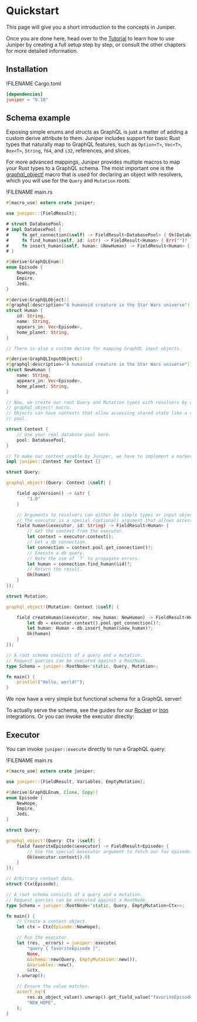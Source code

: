 # Quickstart

This page will give you a short introduction to the concepts in Juniper.

Once you are done here, head over to the [Tutorial][tutorial] to learn how to
use Juniper by creating a full setup step by step, or consult the other chapters
for more detailed information.

## Installation

!FILENAME Cargo.toml

```toml
[dependencies]
juniper = "0.10"
```

## Schema example

Exposing simple enums and structs as GraphQL is just a matter of adding a custom
derive attribute to them. Juniper includes support for basic Rust types that
naturally map to GraphQL features, such as `Option<T>`, `Vec<T>`, `Box<T>`,
`String`, `f64`, and `i32`, references, and slices.

For more advanced mappings, Juniper provides multiple macros to map your Rust
types to a GraphQL schema. The most important one is the
[graphql_object!][jp_obj_macro] macro that is used for declaring an object with
resolvers, which you will use for the `Query` and `Mutation` roots.

!FILENAME main.rs

```rust
#[macro_use] extern crate juniper;

use juniper::{FieldResult};

# struct DatabasePool;
# impl DatabasePool {
#     fn get_connection(&self) -> FieldResult<DatabasePool> { Ok(DatabasePool) }
#     fn find_human(&self, id: &str) -> FieldResult<Human> { Err("")? }
#     fn insert_human(&self, human: &NewHuman) -> FieldResult<Human> { Err("")? }
# }

#[derive(GraphQLEnum)]
enum Episode {
    NewHope,
    Empire,
    Jedi,
}

#[derive(GraphQLObject)]
#[graphql(description="A humanoid creature in the Star Wars universe")]
struct Human {
    id: String,
    name: String,
    appears_in: Vec<Episode>,
    home_planet: String,
}

// There is also a custom derive for mapping GraphQL input objects.

#[derive(GraphQLInputObject)]
#[graphql(description="A humanoid creature in the Star Wars universe")]
struct NewHuman {
    name: String,
    appears_in: Vec<Episode>,
    home_planet: String,
}

// Now, we create our root Query and Mutation types with resolvers by using the
// graphql_object! macro.
// Objects can have contexts that allow accessing shared state like a database
// pool.

struct Context {
    // Use your real database pool here.
    pool: DatabasePool,
}

// To make our context usable by Juniper, we have to implement a marker trait.
impl juniper::Context for Context {}

struct Query;

graphql_object!(Query: Context |&self| {

    field apiVersion() -> &str {
        "1.0"
    }

    // Arguments to resolvers can either be simple types or input objects.
    // The executor is a special (optional) argument that allows accessing the context.
    field human(&executor, id: String) -> FieldResult<Human> {
        // Get the context from the executor.
        let context = executor.context();
        // Get a db connection.
        let connection = context.pool.get_connection()?;
        // Execute a db query.
        // Note the use of `?` to propagate errors.
        let human = connection.find_human(&id)?;
        // Return the result.
        Ok(human)
    }
});

struct Mutation;

graphql_object!(Mutation: Context |&self| {

    field createHuman(&executor, new_human: NewHuman) -> FieldResult<Human> {
        let db = executor.context().pool.get_connection()?;
        let human: Human = db.insert_human(&new_human)?;
        Ok(human)
    }
});

// A root schema consists of a query and a mutation.
// Request queries can be executed against a RootNode.
type Schema = juniper::RootNode<'static, Query, Mutation>;

fn main() {
    println!("Hello, world!");
}
```

We now have a very simple but functional schema for a GraphQL server!

To actually serve the schema, see the guides for our [Rocket][rocket_guide] or
[Iron][iron_guide] integrations. Or you can invoke the executor directly:

## Executor

You can invoke `juniper::execute` directly to run a GraphQL query:

!FILENAME main.rs

```rust
#[macro_use] extern crate juniper;

use juniper::{FieldResult, Variables, EmptyMutation};

#[derive(GraphQLEnum, Clone, Copy)]
enum Episode {
    NewHope,
    Empire,
    Jedi,
}

struct Query;

graphql_object!(Query: Ctx |&self| {
    field favoriteEpisode(&executor) -> FieldResult<Episode> {
        // Use the special &executor argument to fetch our fav episode.
        Ok(executor.context().0)
    }
});

// Arbitrary context data.
struct Ctx(Episode);

// A root schema consists of a query and a mutation.
// Request queries can be executed against a RootNode.
type Schema = juniper::RootNode<'static, Query, EmptyMutation<Ctx>>;

fn main() {
    // Create a context object.
    let ctx = Ctx(Episode::NewHope);

    // Run the executor.
    let (res, _errors) = juniper::execute(
        "query { favoriteEpisode }",
        None,
        &Schema::new(Query, EmptyMutation::new()),
        &Variables::new(),
        &ctx,
    ).unwrap();

    // Ensure the value matches.
    assert_eq!(
        res.as_object_value().unwrap().get_field_value("favoriteEpisode").unwrap().as_string_value().unwrap(),
        "NEW_HOPE",
    );
}
```

[tutorial]: ./tutorial.html
[jp_obj_macro]: https://docs.rs/juniper/0.9.0/juniper/macro.graphql_object.html
[rocket_guide]: ./servers/rocket.html
[iron_guide]: ./servers/iron.html
